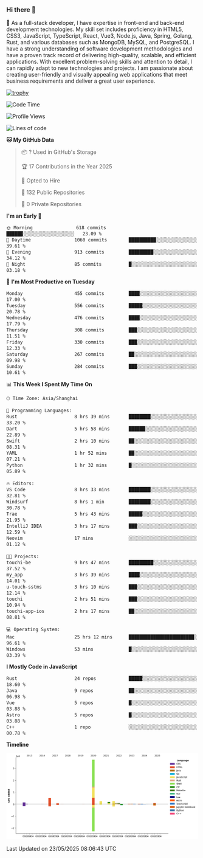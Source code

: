 ### Hi there 👋

🌱 As a full-stack developer, I have expertise in front-end and back-end development technologies. My skill set includes proficiency in HTML5, CSS3, JavaScript, TypeScript, React, Vue3, Node.js, Java, Spring, Golang, Rust, and various databases such as MongoDB, MySQL, and PostgreSQL. I have a strong understanding of software development methodologies and have a proven track record of delivering high-quality, scalable, and efficient applications. With excellent problem-solving skills and attention to detail, I can rapidly adapt to new technologies and projects. I am passionate about creating user-friendly and visually appealing web applications that meet business requirements and deliver a great user experience.

[![trophy](https://github-profile-trophy.vercel.app/?username=elton&rank=SECRET,SSS,SS,S,AAA,AA,A&theme=onedark&no-frame=true&margin-w=10)](https://github.com/ryo-ma/github-profile-trophy)

<!--START_SECTION:waka-->
![Code Time](http://img.shields.io/badge/Code%20Time-1%2C659%20hrs-blue)

![Profile Views](http://img.shields.io/badge/Profile%20Views-1-blue)

![Lines of code](https://img.shields.io/badge/From%20Hello%20World%20I%27ve%20Written-5.7%20million%20lines%20of%20code-blue)

**🐱 My GitHub Data** 

> 📦 ? Used in GitHub's Storage 
 > 
> 🏆 17 Contributions in the Year 2025
 > 
> 💼 Opted to Hire
 > 
> 📜 132 Public Repositories 
 > 
> 🔑 0 Private Repositories 
 > 
**I'm an Early 🐤** 

```text
🌞 Morning                618 commits         ██████░░░░░░░░░░░░░░░░░░░   23.09 % 
🌆 Daytime                1060 commits        ██████████░░░░░░░░░░░░░░░   39.61 % 
🌃 Evening                913 commits         █████████░░░░░░░░░░░░░░░░   34.12 % 
🌙 Night                  85 commits          █░░░░░░░░░░░░░░░░░░░░░░░░   03.18 % 
```
📅 **I'm Most Productive on Tuesday** 

```text
Monday                   455 commits         ████░░░░░░░░░░░░░░░░░░░░░   17.00 % 
Tuesday                  556 commits         █████░░░░░░░░░░░░░░░░░░░░   20.78 % 
Wednesday                476 commits         ████░░░░░░░░░░░░░░░░░░░░░   17.79 % 
Thursday                 308 commits         ███░░░░░░░░░░░░░░░░░░░░░░   11.51 % 
Friday                   330 commits         ███░░░░░░░░░░░░░░░░░░░░░░   12.33 % 
Saturday                 267 commits         ██░░░░░░░░░░░░░░░░░░░░░░░   09.98 % 
Sunday                   284 commits         ███░░░░░░░░░░░░░░░░░░░░░░   10.61 % 
```


📊 **This Week I Spent My Time On** 

```text
🕑︎ Time Zone: Asia/Shanghai

💬 Programming Languages: 
Rust                     8 hrs 39 mins       ████████░░░░░░░░░░░░░░░░░   33.20 % 
Dart                     5 hrs 58 mins       ██████░░░░░░░░░░░░░░░░░░░   22.89 % 
Swift                    2 hrs 10 mins       ██░░░░░░░░░░░░░░░░░░░░░░░   08.31 % 
YAML                     1 hr 52 mins        ██░░░░░░░░░░░░░░░░░░░░░░░   07.21 % 
Python                   1 hr 32 mins        █░░░░░░░░░░░░░░░░░░░░░░░░   05.89 % 

🔥 Editors: 
VS Code                  8 hrs 33 mins       ████████░░░░░░░░░░░░░░░░░   32.81 % 
Windsurf                 8 hrs 1 min         ████████░░░░░░░░░░░░░░░░░   30.78 % 
Trae                     5 hrs 43 mins       █████░░░░░░░░░░░░░░░░░░░░   21.95 % 
IntelliJ IDEA            3 hrs 17 mins       ███░░░░░░░░░░░░░░░░░░░░░░   12.59 % 
Neovim                   17 mins             ░░░░░░░░░░░░░░░░░░░░░░░░░   01.12 % 

🐱‍💻 Projects: 
touchi-be                9 hrs 47 mins       █████████░░░░░░░░░░░░░░░░   37.52 % 
my_app                   3 hrs 39 mins       ████░░░░░░░░░░░░░░░░░░░░░   14.01 % 
u-touch-sstms            3 hrs 10 mins       ███░░░░░░░░░░░░░░░░░░░░░░   12.14 % 
touchi                   2 hrs 51 mins       ███░░░░░░░░░░░░░░░░░░░░░░   10.94 % 
touchi-app-ios           2 hrs 17 mins       ██░░░░░░░░░░░░░░░░░░░░░░░   08.81 % 

💻 Operating System: 
Mac                      25 hrs 12 mins      ████████████████████████░   96.61 % 
Windows                  53 mins             █░░░░░░░░░░░░░░░░░░░░░░░░   03.39 % 
```

**I Mostly Code in JavaScript** 

```text
Rust                     24 repos            █████░░░░░░░░░░░░░░░░░░░░   18.60 % 
Java                     9 repos             ██░░░░░░░░░░░░░░░░░░░░░░░   06.98 % 
Vue                      5 repos             █░░░░░░░░░░░░░░░░░░░░░░░░   03.88 % 
Astro                    5 repos             █░░░░░░░░░░░░░░░░░░░░░░░░   03.88 % 
C++                      1 repo              ░░░░░░░░░░░░░░░░░░░░░░░░░   00.78 % 
```



**Timeline**

![Lines of Code chart](https://raw.githubusercontent.com/elton/elton/main/assets/bar_graph.png)


 Last Updated on 23/05/2025 08:06:43 UTC
<!--END_SECTION:waka-->

<!--
**elton/elton** is a ✨ _special_ ✨ repository because its `README.md` (this file) appears on your GitHub profile.

Here are some ideas to get you started:

- 🔭 I’m currently working on ...
- 🌱 I’m currently learning ...
- 👯 I’m looking to collaborate on ...
- 🤔 I’m looking for help with ...
- 💬 Ask me about ...
- 📫 How to reach me: ...
- 😄 Pronouns: ...
- ⚡ Fun fact: ...
-->
